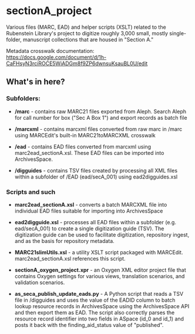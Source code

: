 # sectionA_project
Various files (MARC, EAD) and helper scripts (XSLT) related to the Rubenstein Library's project to digitize roughly 3,000 small, mostly single-folder, manuscript collections that are housed in "Section A."

Metadata crosswalk documentation: https://docs.google.com/document/d/1h-CaFHsyN3rciROCE5WiADGm8f9ZP6dwnsuKsauBL0U/edit

## What's in here?

### Subfolders:

* **/marc** - contains raw MARC21 files exported from Aleph. Search Aleph for call number for box ("Sec A Box 1") and export records as batch file

* **/marcxml** - contains marcxml files converted from raw marc in /marc using MARCEdit's built-in MARC21toMARCXML crosswalk

* **/ead** - contains EAD files converted from marcxml using marc2ead_sectionA.xsl. These EAD files can be imported into ArchivesSpace.

* **/digguides** - contains TSV files created by processing all XML files within a subfolder of /EAD (ead/secA_001) using ead2digguides.xsl

### Scripts and such
* **marc2ead_sectionA.xsl** - converts a batch MARCXML file into individual EAD files suitable for importing into ArchivesSpace

* **ead2digguide.xsl** - processes all EAD files within a subfolder (e.g. ead/secA_001) to create a single digitization guide (TSV). The digitization guide can be used to facilitate digitization, repository ingest, and as the basis for repository metadata.

* **MARC21slimUtils.xsl** - a utility XSLT script packaged with MARCEdit. marc2ead_sectionA.xsl references this script.

* **sectionA_oxygen_project.xpr** - an Oxygen XML editor project file that contains Oxygen settings for various views, translation scenarios, and validation scenarios.

* **as_seca_publish_update_eads.py** - A Python script that reads a TSV file in /digguides and uses the value of the EADID column to batch lookup resource records in ArchivesSpace using the ArchivesSpace API and then export them as EAD. The script also correctly parses the resource record identifier into two fields in ASpace (id_0 and id_1) and posts it back with the finding_aid_status value of "published".
